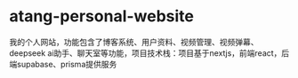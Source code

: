 # atang-personal-website
我的个人网站，功能包含了博客系统、用户资料、视频管理、视频弹幕、deepseek ai助手、聊天室等功能，项目技术栈：项目基于nextjs，前端react，后端supabase、prisma提供服务
